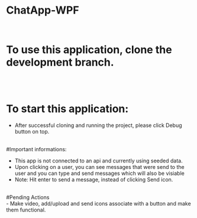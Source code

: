 # ChatApp-WPF<br><Br>
# To use this application, clone the development branch.
<br><br>
# To start this application: <br>
- After successful cloning and running the project, please click Debug button on top. <br><br>

#Important informations: <br>
- This app is not connected to an api and currently using seeded data. <br>
- Upon clicking on a user, you can see messages that were send to the user and you can type and send messages which will also be visiable <br>
- Note: Hit enter to send a message, instead of clicking Send icon.
<br>
#Pending Actions<br>
- Make video, add/upload and send icons associate with a button and make them functional.

